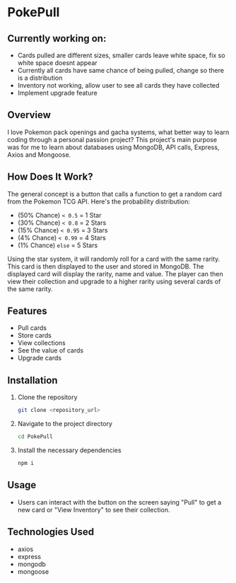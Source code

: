 # PokePull

## Currently working on:
- Cards pulled are different sizes, smaller cards leave white space, fix so white space doesnt appear
- Currently all cards have same chance of being pulled, change so there is a distribution
- Inventory not working, allow user to see all cards they have collected
- Implement upgrade feature

## Overview
I love Pokemon pack openings and gacha systems, what better way to learn coding through a personal passion project? This project's main purpose was for me to learn about databases using MongoDB, API calls, Express, Axios and Mongoose.

## How Does It Work?
The general concept is a button that calls a function to get a random card from the Pokemon TCG API. Here's the probability distribution:
- (50% Chance) `< 0.5` = 1 Star
- (30% Chance) `< 0.8` = 2 Stars
- (15% Chance) `< 0.95` = 3 Stars
- (4% Chance) `< 0.99` = 4 Stars
- (1% Chance) `else` = 5 Stars

Using the star system, it will randomly roll for a card with the same rarity. This card is then displayed to the user and stored in MongoDB.
The displayed card will display the rarity, name and value.
The player can then view their collection and upgrade to a higher rarity using several cards of the same rarity. 

## Features
- Pull cards
- Store cards
- View collections
- See the value of cards
- Upgrade cards

## Installation
1. Clone the repository
    ```sh
    git clone <repository_url>
    ```
2. Navigate to the project directory
    ```sh
    cd PokePull
    ```
3. Install the necessary dependencies
    ```sh
    npm i
    ```

## Usage
- Users can interact with the button on the screen saying "Pull" to get a new card or "View Inventory" to see their collection.

## Technologies Used
- axios
- express
- mongodb
- mongoose
